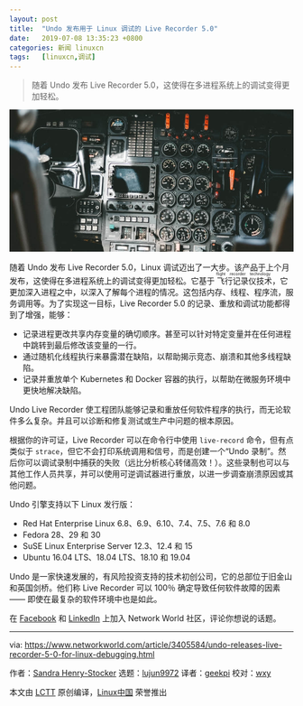 ```yaml
---
layout: post
title:	"Undo 发布用于 Linux 调试的 Live Recorder 5.0"
date:	2019-07-08 13:35:23 +0800 
categories:	新闻 linuxcn 
tags:	[linuxcn,调试]
---
```




> 
> 随着 Undo 发布 Live Recorder 5.0，这使得在多进程系统上的调试变得更加轻松。
> 
> 
> 


![](/Asserts/Images/album/201907/08/133450i18fp2p011bs5pu6.jpg)


随着 Undo 发布 Live Recorder 5.0，Linux 调试迈出了一大步。该产品于上个月发布，这使得在多进程系统上的调试变得更加轻松。它基于<ruby> 飞行记录仪技术 <rt>  flight recorder technology </rt></ruby>，它更加深入进程之中，以深入了解每个进程的情况。这包括内存、线程、程序流，服务调用等。为了实现这一目标，Live Recorder 5.0 的记录、重放和调试功能都得到了增强，能够：


* 记录进程更改共享内存变量的确切顺序。甚至可以针对特定变量并在任何进程中跳转到最后修改该变量的一行。
* 通过随机化线程执行来暴露潜在缺陷，以帮助揭示竞态、崩溃和其他多线程缺陷。
* 记录并重放单个 Kubernetes 和 Docker 容器的执行，以帮助在微服务环境中更快地解决缺陷。


Undo Live Recorder 使工程团队能够记录和重放任何软件程序的执行，而无论软件多么复杂。并且可以诊断和修复测试或生产中问题的根本原因。


根据你的许可证，Live Recorder 可以在命令行中使用 `live-record` 命令，但有点类似于 `strace`，但它不会打印系统调用和信号，而是创建一个“Undo 录制”。然后你可以调试录制中捕获的失败（远比分析核心转储高效！）。这些录制也可以与其他工作人员共享，并可以使用可逆调试器进行重放，以进一步调查崩溃原因或其他问题。


Undo 引擎支持以下 Linux 发行版：


* Red Hat Enterprise Linux 6.8、6.9、6.10、7.4、7.5、7.6 和 8.0
* Fedora 28、29 和 30
* SuSE Linux Enterprise Server 12.3、12.4 和 15
* Ubuntu 16.04 LTS、18.04 LTS、18.10 和 19.04


Undo 是一家快速发展的，有风险投资支持的技术初创公司，它的总部位于旧金山和英国剑桥。他们称 Live Recorder 可以 100％ 确定导致任何软件故障的因素 —— 即使在最复杂的软件环境中也是如此。


在 [Facebook](https://www.facebook.com/NetworkWorld/) 和 [LinkedIn](https://www.linkedin.com/company/network-world) 上加入 Network World 社区，评论你想说的话题。




---


via: <https://www.networkworld.com/article/3405584/undo-releases-live-recorder-5-0-for-linux-debugging.html>


作者：[Sandra Henry-Stocker](https://www.networkworld.com/author/Sandra-Henry_Stocker/) 选题：[lujun9972](https://github.com/lujun9972) 译者：[geekpi](https://github.com/geekpi) 校对：[wxy](https://github.com/wxy)


本文由 [LCTT](https://github.com/LCTT/TranslateProject) 原创编译，[Linux中国](https://linux.cn/) 荣誉推出
